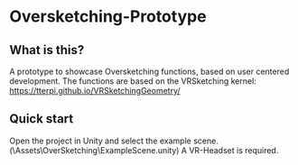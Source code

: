 # Oversketching-Prototype

## What is this?
A prototype to showcase Oversketching functions, based on user centered development.
The functions are based on the VRSketching kernel: https://tterpi.github.io/VRSketchingGeometry/


## Quick start
Open the project in Unity and select the example scene. (\Assets\OverSketching\ExampleScene.unity)
A VR-Headset is required.
